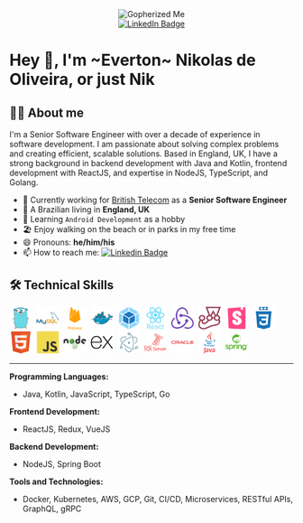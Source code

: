 <div id="header" align="center">
  <img
    src="https://storage.googleapis.com/gopherizeme.appspot.com/gophers/58d6e57f78e5a6e4e8c457aa30685acfa4b114b4.png"
    alt="Gopherized Me"
    width="200" />
  <div id="badges">
    <a href="https://linkedin.com/in/enikolas" target="_blank">
      <img
        src="https://img.shields.io/badge/LinkedIn-blue?style=for-the-badge&logo=linkedin&logoColor=white"
        alt="LinkedIn Badge"/>
    </a>
  </div>
</div>

# Hey 👋, I'm ~Everton~ Nikolas de Oliveira, or just Nik

## 👨‍💻 About me

I'm a Senior Software Engineer with over a decade of experience in software development. I am passionate about solving complex problems and creating efficient, scalable solutions. Based in England, UK, I have a strong background in backend development with Java and Kotlin, frontend development with ReactJS, and expertise in NodeJS, TypeScript, and Golang.

- 🔭 Currently working for [British Telecom](https://www.bt.com/) as a **Senior Software Engineer**
- 📌 A Brazilian living in **England, UK**
- 🌱 Learning `Android Development` as a hobby
- 🏖️ Enjoy walking on the beach or in parks in my free time
- 😄 Pronouns: **he/him/his**
- 📫 How to reach me: [![Linkedin Badge](https://img.shields.io/badge/LinkedIn-blue?style=flat&logo=Linkedin&logoColor=white)](https://linkedin.com/in/enikolas)

## :hammer_and_wrench: Technical Skills

<div>
  <img src="https://github.com/devicons/devicon/blob/master/icons/go/go-original.svg" title="Go" alt="Go" width="40" height="40"/>&nbsp;
  <img src="https://github.com/devicons/devicon/blob/master/icons/mysql/mysql-original-wordmark.svg" title="MySQL"  alt="MySQL" width="40" height="40"/>&nbsp;
  <img src="https://github.com/devicons/devicon/blob/master/icons/firebase/firebase-plain-wordmark.svg" title="Firebase" alt="Firebase" width="40" height="40"/>&nbsp;
  <img src="https://github.com/devicons/devicon/blob/master/icons/docker/docker-original.svg" title="Docker" alt="Docker" width="40" height="40"/>&nbsp;
  <img src="https://github.com/devicons/devicon/blob/master/icons/webpack/webpack-original.svg" title="Webpack" alt="Webpack" width="40" height="40"/>&nbsp;
  <img src="https://github.com/devicons/devicon/blob/master/icons/react/react-original-wordmark.svg" title="React" alt="React" width="40" height="40"/>&nbsp;
  <img src="https://github.com/devicons/devicon/blob/master/icons/redux/redux-original.svg" title="Redux" alt="Redux" width="40" height="40"/>&nbsp;
  <img src="https://github.com/devicons/devicon/blob/master/icons/jest/jest-plain.svg" title="Jest" alt="Jest" width="40" height="40"/>&nbsp;
  <img src="https://github.com/devicons/devicon/blob/master/icons/storybook/storybook-original.svg" title="Storybook" alt="Storybook" width="40" height="40"/>&nbsp;
  <img src="https://github.com/devicons/devicon/blob/master/icons/css3/css3-plain-wordmark.svg"  title="CSS3" alt="CSS" width="40" height="40"/>&nbsp;
  <img src="https://github.com/devicons/devicon/blob/master/icons/html5/html5-original.svg" title="HTML5" alt="HTML" width="40" height="40"/>&nbsp;
  <img src="https://github.com/devicons/devicon/blob/master/icons/javascript/javascript-original.svg" title="JavaScript" alt="JavaScript" width="40" height="40"/>&nbsp;
  <img src="https://github.com/devicons/devicon/blob/master/icons/nodejs/nodejs-original-wordmark.svg" title="NodeJS" alt="NodeJS" width="40" height="40"/>&nbsp;
  <img src="https://github.com/devicons/devicon/blob/master/icons/express/express-original.svg" title="Express" alt="Express" width="40" height="40"/>&nbsp;
  <img src="https://github.com/devicons/devicon/blob/master/icons/electron/electron-original.svg" title="Electron" alt="Electron" width="40" height="40"/>&nbsp;
  <img src="https://github.com/devicons/devicon/blob/master/icons/microsoftsqlserver/microsoftsqlserver-plain-wordmark.svg" title="SQL Server"  alt="SQL Server" width="40" height="40"/>&nbsp;
  <img src="https://github.com/devicons/devicon/blob/master/icons/oracle/oracle-original.svg" title="Oracle"  alt="Oracle" width="40" height="40"/>&nbsp;
  <img src="https://github.com/devicons/devicon/blob/master/icons/java/java-original-wordmark.svg" title="Java" alt="Java" width="40" height="40"/>&nbsp;
  <img src="https://github.com/devicons/devicon/blob/master/icons/spring/spring-original-wordmark.svg" title="Spring" alt="Spring" width="40" height="40"/>&nbsp;
</div>

---

**Programming Languages:**
- Java, Kotlin, JavaScript, TypeScript, Go

**Frontend Development:**
- ReactJS, Redux, VueJS

**Backend Development:**
- NodeJS, Spring Boot

**Tools and Technologies:**
- Docker, Kubernetes, AWS, GCP, Git, CI/CD, Microservices, RESTful APIs, GraphQL, gRPC
